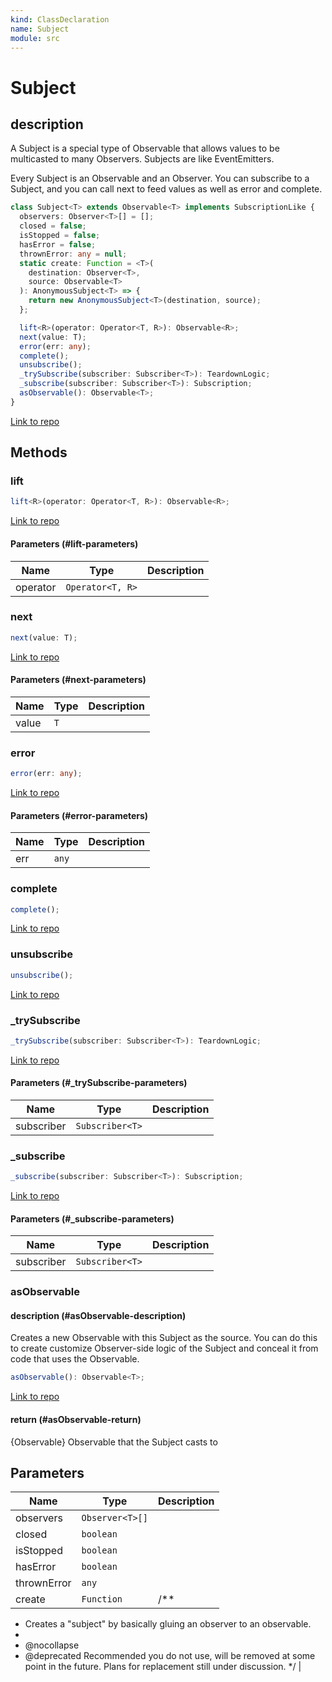 ```yaml
---
kind: ClassDeclaration
name: Subject
module: src
---
```


# Subject

## description

A Subject is a special type of Observable that allows values to be
multicasted to many Observers. Subjects are like EventEmitters.

Every Subject is an Observable and an Observer. You can subscribe to a
Subject, and you can call next to feed values as well as error and complete.

```ts
class Subject<T> extends Observable<T> implements SubscriptionLike {
  observers: Observer<T>[] = [];
  closed = false;
  isStopped = false;
  hasError = false;
  thrownError: any = null;
  static create: Function = <T>(
    destination: Observer<T>,
    source: Observable<T>
  ): AnonymousSubject<T> => {
    return new AnonymousSubject<T>(destination, source);
  };

  lift<R>(operator: Operator<T, R>): Observable<R>;
  next(value: T);
  error(err: any);
  complete();
  unsubscribe();
  _trySubscribe(subscriber: Subscriber<T>): TeardownLogic;
  _subscribe(subscriber: Subscriber<T>): Subscription;
  asObservable(): Observable<T>;
}
```

[Link to repo](https://github.com/ReactiveX/rxjs/blob/master/src/internal/Subject.ts#L16-L134)

## Methods

### lift

```ts
lift<R>(operator: Operator<T, R>): Observable<R>;
```

[Link to repo](https://github.com/ReactiveX/rxjs/blob/master/src/internal/Subject.ts#L42-L46)

#### Parameters (#lift-parameters)

| Name     | Type             | Description |
| -------- | ---------------- | ----------- |
| operator | `Operator<T, R>` |             |

### next

```ts
next(value: T);
```

[Link to repo](https://github.com/ReactiveX/rxjs/blob/master/src/internal/Subject.ts#L48-L60)

#### Parameters (#next-parameters)

| Name  | Type | Description |
| ----- | ---- | ----------- |
| value | `T`  |             |

### error

```ts
error(err: any);
```

[Link to repo](https://github.com/ReactiveX/rxjs/blob/master/src/internal/Subject.ts#L62-L76)

#### Parameters (#error-parameters)

| Name | Type  | Description |
| ---- | ----- | ----------- |
| err  | `any` |             |

### complete

```ts
complete();
```

[Link to repo](https://github.com/ReactiveX/rxjs/blob/master/src/internal/Subject.ts#L78-L90)

### unsubscribe

```ts
unsubscribe();
```

[Link to repo](https://github.com/ReactiveX/rxjs/blob/master/src/internal/Subject.ts#L92-L96)

### \_trySubscribe

```ts
_trySubscribe(subscriber: Subscriber<T>): TeardownLogic;
```

[Link to repo](https://github.com/ReactiveX/rxjs/blob/master/src/internal/Subject.ts#L99-L105)

#### Parameters (#\_trySubscribe-parameters)

| Name       | Type            | Description |
| ---------- | --------------- | ----------- |
| subscriber | `Subscriber<T>` |             |

### \_subscribe

```ts
_subscribe(subscriber: Subscriber<T>): Subscription;
```

[Link to repo](https://github.com/ReactiveX/rxjs/blob/master/src/internal/Subject.ts#L108-L121)

#### Parameters (#\_subscribe-parameters)

| Name       | Type            | Description |
| ---------- | --------------- | ----------- |
| subscriber | `Subscriber<T>` |             |

### asObservable

#### description (#asObservable-description)

Creates a new Observable with this Subject as the source. You can do this
to create customize Observer-side logic of the Subject and conceal it from
code that uses the Observable.

```ts
asObservable(): Observable<T>;
```

[Link to repo](https://github.com/ReactiveX/rxjs/blob/master/src/internal/Subject.ts#L129-L133)

#### return (#asObservable-return)

{Observable} Observable that the Subject casts to

## Parameters

| Name        | Type            | Description |
| ----------- | --------------- | ----------- |
| observers   | `Observer<T>[]` |             |
| closed      | `boolean`       |             |
| isStopped   | `boolean`       |             |
| hasError    | `boolean`       |             |
| thrownError | `any`           |             |
| create      | `Function`      | /\*\*       |

- Creates a "subject" by basically gluing an observer to an observable.
-
- @nocollapse
- @deprecated Recommended you do not use, will be removed at some point in the future. Plans for replacement still under discussion.
  \*/ |
